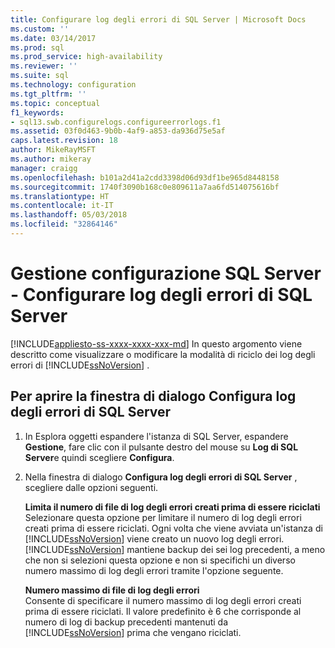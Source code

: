 ```yaml
---
title: Configurare log degli errori di SQL Server | Microsoft Docs
ms.custom: ''
ms.date: 03/14/2017
ms.prod: sql
ms.prod_service: high-availability
ms.reviewer: ''
ms.suite: sql
ms.technology: configuration
ms.tgt_pltfrm: ''
ms.topic: conceptual
f1_keywords:
- sql13.swb.configurelogs.configureerrorlogs.f1
ms.assetid: 03f0d463-9b0b-4af9-a853-da936d75e5af
caps.latest.revision: 18
author: MikeRayMSFT
ms.author: mikeray
manager: craigg
ms.openlocfilehash: b101a2d41a2cdd3398d06d93df1be965d8448158
ms.sourcegitcommit: 1740f3090b168c0e809611a7aa6fd514075616bf
ms.translationtype: HT
ms.contentlocale: it-IT
ms.lasthandoff: 05/03/2018
ms.locfileid: "32864146"
---
```

# <a name="scm-services---configure-sql-server-error-logs"></a>Gestione configurazione SQL Server - Configurare log degli errori di SQL Server
[!INCLUDE[appliesto-ss-xxxx-xxxx-xxx-md](../../includes/appliesto-ss-xxxx-xxxx-xxx-md.md)]
  In questo argomento viene descritto come visualizzare o modificare la modalità di riciclo dei log degli errori di [!INCLUDE[ssNoVersion](../../includes/ssnoversion-md.md)] .  
  
## <a name="to-open-the-configure-sql-server-error-logs-dialog-box"></a>Per aprire la finestra di dialogo Configura log degli errori di SQL Server  
  
1.  In Esplora oggetti espandere l'istanza di SQL Server, espandere **Gestione**, fare clic con il pulsante destro del mouse su **Log di SQL Server**e quindi scegliere **Configura**.  
  
2.  Nella finestra di dialogo **Configura log degli errori di SQL Server** , scegliere dalle opzioni seguenti.  
  
     **Limita il numero di file di log degli errori creati prima di essere riciclati**  
     Selezionare questa opzione per limitare il numero di log degli errori creati prima di essere riciclati. Ogni volta che viene avviata un'istanza di [!INCLUDE[ssNoVersion](../../includes/ssnoversion-md.md)] viene creato un nuovo log degli errori. [!INCLUDE[ssNoVersion](../../includes/ssnoversion-md.md)] mantiene backup dei sei log precedenti, a meno che non si selezioni questa opzione e non si specifichi un diverso numero massimo di log degli errori tramite l'opzione seguente.  
  
     **Numero massimo di file di log degli errori**  
     Consente di specificare il numero massimo di log degli errori creati prima di essere riciclati. Il valore predefinito è 6 che corrisponde al numero di log di backup precedenti mantenuti da [!INCLUDE[ssNoVersion](../../includes/ssnoversion-md.md)] prima che vengano riciclati.  
  
  
